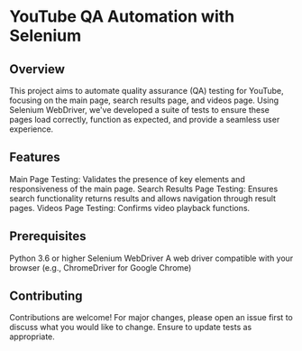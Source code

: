 # YouTube QA Automation with Selenium

## Overview
This project aims to automate quality assurance (QA) testing for YouTube, focusing on the main page, search results page, and videos page. Using Selenium WebDriver, we've developed a suite of tests to ensure these pages load correctly, function as expected, and provide a seamless user experience.

## Features
Main Page Testing: Validates the presence of key elements and responsiveness of the main page.
Search Results Page Testing: Ensures search functionality returns results and allows navigation through result pages.
Videos Page Testing: Confirms video playback functions.

## Prerequisites
Python 3.6 or higher
Selenium WebDriver
A web driver compatible with your browser (e.g., ChromeDriver for Google Chrome)

## Contributing
Contributions are welcome! For major changes, please open an issue first to discuss what you would like to change. Ensure to update tests as appropriate.
